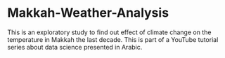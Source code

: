 # Makkah-Weather-Analysis
This is an exploratory study to find out effect of climate change on the temperature in Makkah the last decade. This is part of a YouTube tutorial series about data science presented in Arabic. 
